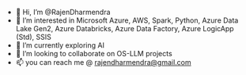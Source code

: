 - 👋 Hi, I’m @RajenDharmendra
- 👀 I’m interested in Microsoft Azure, AWS, Spark, Python, Azure Data Lake Gen2, Azure Databricks, Azure Data Factory, Azure LogicApp (Std), SSIS
- 🌱 I’m currently exploring AI
- 💞️ I’m looking to collaborate on OS-LLM projects
- 📫 you can reach me @ rajendharmendra@gmail.com

<!---
RajenDharmendra/RajenDharmendra is a ✨ special ✨ repository because its `README.md` (this file) appears on your GitHub profile.
You can click the Preview link to take a look at your changes.
--->
